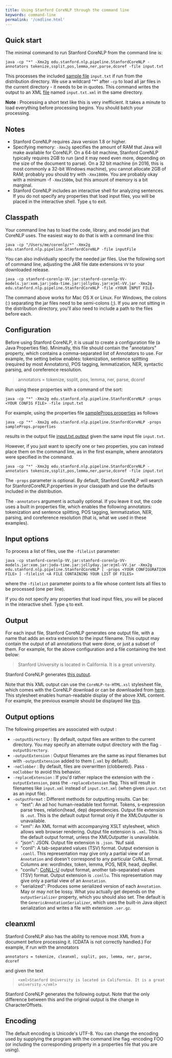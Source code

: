 ```yaml
---
title: Using Stanford CoreNLP through the command line
keywords: command-line
permalink: '/cmdline.html'
---
```


## Quick start

The minimal command to run Stanford CoreNLP from the command line is:

```
java -cp "*" -Xmx2g edu.stanford.nlp.pipeline.StanfordCoreNLP -annotators tokenize,ssplit,pos,lemma,ner,parse,dcoref -file input.txt
```

This processes the included [sample file](files/input.txt) `input.txt` if run from the distribution directory. We use a wildcard "*" after `-cp` to load all jar files in the current directory - it needs to be in quotes. This command writes the output to an XML [file](files/input.txt.xml.txt) named `input.txt.xml` in the same directory.

**Note** : Processing a short text like this is very inefficient. It takes a minute to load everything before processing begins. You should batch your processing.

## Notes
* Stanford CoreNLP requires Java version 1.8 or higher.
* Specifying memory: `-Xmx2g` specifies the amount of RAM that Java will make available for CoreNLP. On a 64-bit machine, Stanford CoreNLP typically requires 2GB to run (and it may need even more, depending on the size of the document to parse). On a 32 bit machine (in 2016, this is most commonly a 32-bit Windows machine), you cannot allocate 2GB of RAM; probably you should try with `-Xmx1800m`. You are probably okay with a minimum -f `-Xmx1500m`, but this amount of memory is a bit marginal.
* Stanford CoreNLP includes an interactive shell for analyzing sentences. If you do not specify any properties that load input files, you will be placed in the interactive shell. Type `q` to exit.

## Classpath

Your command line has to load the code, library, and model jars that CoreNLP uses. The easiest way to do that is with a command line this:

```
java -cp "/Users/me/corenlp/*" -Xmx2g edu.stanford.nlp.pipeline.StanfordCoreNLP -file inputFile
```

You can also individually specify the needed jar files. Use the following sort of command line, adjusting the JAR file date extensions `VV` to your downloaded release.


```
java -cp stanford-corenlp-VV.jar:stanford-corenlp-VV-models.jar:xom.jar:joda-time.jar:jollyday.jar:ejml-VV.jar -Xmx2g edu.stanford.nlp.pipeline.StanfordCoreNLP -file <YOUR INPUT FILE>
```

The command above works for Mac OS X or Linux. For Windows, the colons (:) separating the jar files need to be semi-colons (;). If you are not sitting in the distribution directory, you'll also need to include a path to the files before each.

## Configuration

Before using Stanford CoreNLP, it is usual to create a configuration file (a Java Properties file). Minimally, this file should contain the "annotators" property, which contains a comma-separated list of Annotators to use. For example, the setting below enables: tokenization, sentence splitting (required by most Annotators), POS tagging, lemmatization, NER, syntactic parsing, and coreference resolution.

> annotators = tokenize, ssplit, pos, lemma, ner, parse, dcoref

Run using these properties with a command of the sort:

```
java -cp "*" -Xmx2g edu.stanford.nlp.pipeline.StanfordCoreNLP -props <YOUR CONFIG FILE> -file input.txt
```

For example, using the properties file [sampleProps.properties](files/sampleProps.properties) as follows

```
java -cp "*" -Xmx2g edu.stanford.nlp.pipeline.StanfordCoreNLP -props sampleProps.properties
```

results in the output file [input.txt.output](files/input.txt.output) given the same input file `input.txt`.

However, if you just want to specify one or two properties, you can instead place them on the command line, as in the first example, where annotators were specified in the command.

```
java -cp "*" -Xmx2g edu.stanford.nlp.pipeline.StanfordCoreNLP -annotators tokenize,ssplit,pos,lemma,ner,parse,dcoref -file input.txt
```

The `-props` parameter is optional. By default, Stanford CoreNLP will search for StanfordCoreNLP.properties in your classpath and use the defaults included in the distribution.

The `-annotators` argument is actually optional. If you leave it out, the code uses a built in properties file, which enables the following annotators: tokenization and sentence splitting, POS tagging, lemmatization, NER, parsing, and coreference resolution (that is, what we used in these examples).


## Input options

To process a list of files, use the `-filelist` parameter:

```
java -cp stanford-corenlp-VV.jar:stanford-corenlp-VV-models.jar:xom.jar:joda-time.jar:jollyday.jar:ejml-VV.jar -Xmx2g edu.stanford.nlp.pipeline.StanfordCoreNLP [ -props <YOUR CONFIGURATION FILE> ] -filelist <A FILE CONTAINING YOUR LIST OF FILES>
```

where the `-filelist` parameter points to a file whose content lists all files to be processed (one per line).

If you do not specify any properties that load input files, you will be placed in the interactive shell. Type `q` to exit.

## Output

For each input file, Stanford CoreNLP generates one output file, with a name that adds an extra extension to the input filename. This output may contain the output of all annotations that were done, or just a subset of them. For example, for the above configuration and a file containing the text below:

> Stanford University is located in California. It is a great university.

Stanford CoreNLP generates [this output](files/input.txt.output).

Note that this XML output can use the `CoreNLP-to-HTML.xsl` stylesheet file, which comes with the CoreNLP download or can be downloaded from [here](files/CoreNLP-to-HTML.xsl). This stylesheet enables human-readable display of the above XML content. For example, the previous example should be displayed like [this](files/input.txt.xml).

## Output options

The following properties are associated with output :

* `-outputDirectory` : By default, output files are written to the current directory. You may specify an alternate output directory with the flag `-outputDirectory`. 
* `-outputExtension` : Output filenames are the same as input filenames but with `-outputExtension` added to them (`.xml` by default). 
* `-noClobber` : By default, files are overwritten (clobbered). Pass `-noClobber` to avoid this behavior. 
* `-replaceExtension` : If you'd rather replace the extension with the `-outputExtension`, pass the `-replaceExtension` flag. This will result in filenames like `input.xml` instead of `input.txt.xml` (when given `input.txt` as an input file).
* `-outputFormat` : Different methods for outputting results.  Can be:
  * "text": An ad hoc human-readable text format. Tokens, s-expression parse trees, relation(head, dep) dependencies. Output file extension is `.out`. This is the default output format only if the XMLOutputter is unavailable.
  * "xml": An XML format with accompanying XSLT stylesheet, which allows web browser rendering. Output file extension is `.xml`.  This is the default output format, unless the XMLOutputter is unavailable.
  * "json": JSON. Output file extension is `.json`. 'Nuf said.
  * "conll": A tab-separated values (TSV) format. Output extension is `.conll`. This representation may give only a partial view of an `Annotation` and doesn't correspond to any particular CoNLL format. Columns are: wordIndex, token, lemma, POS, NER, head, depRel.
  * "conllu": [CoNLL-U](https://universaldependencies.github.io/docs/format.html) output format, another tab-separated values (TSV) format.  Output extension is `.conllu`. This representation may give only a partial view of an `Annotation`.
  * "serialized": Produces some serialized version of each `Annotation`. May or may not be lossy. What you actually get depends on the `outputSerializer` property, which you should also set. The default is the `GenericAnnotationSerializer`, which uses the built-in Java object serialization and writes a file with extension `.ser.gz`.

## cleanxml

Stanford CoreNLP also has the ability to remove most XML from a document before processing it. (CDATA is not correctly handled.) For example, if run with the annotators

```
annotators = tokenize, cleanxml, ssplit, pos, lemma, ner, parse, dcoref
```

and given the text
> `<xml>Stanford University is located in California. It is a great university.</xml>`

Stanford CoreNLP generates the following output. Note that the only difference between this and the original output is the change in CharacterOffsets. 

## Encoding

The default encoding is Unicode's UTF-8. You can change the encoding used by supplying the program with the command line flag -encoding FOO (or including the corresponding property in a properties file that you are using).
